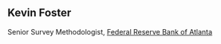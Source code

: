 ## Kevin Foster

Senior Survey Methodologist, [Federal Reserve Bank of Atlanta](https://www.frbatlanta.org/)
